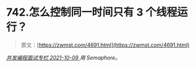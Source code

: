 <!--yml
category: 未分类
date: 0001-01-01 00:00:00
-->

# 742.怎么控制同一时间只有 3 个线程运行？

> 原文：[https://zwmst.com/4691.html](https://zwmst.com/4691.html)

   [ *并发编程面试专栏* ](https://zwmst.com/%e5%b9%b6%e5%8f%91%e7%bc%96%e7%a8%8b%e9%9d%a2%e8%af%95%e4%b8%93%e6%a0%8f)*[ <time datetime="2021-10-10T01:16:06+08:00"> 2021-10-09 </time> ](https://zwmst.com/4691.html)  用 Semaphore。*